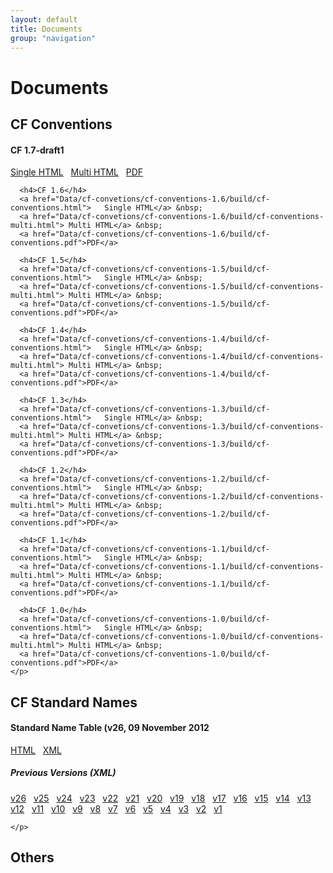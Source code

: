 ```yaml
---
layout: default
title: Documents
group: "navigation"
---
```


<h1>Documents</h1>

<div class="row">
  <div class="col-md-4">
    <h2>CF Conventions</h2>
    <p>
      <h4>CF 1.7-draft1</h4>
      <a href="Data/cf-convetions/cf-conventions-1.7/build/cf-conventions.html">   Single HTML</a> &nbsp;
      <a href="Data/cf-convetions/cf-conventions-1.7/build/cf-conventions-multi.html"> Multi HTML</a> &nbsp;
      <a href="Data/cf-convetions/cf-conventions-1.7/build/cf-conventions.pdf">PDF</a>
      
      <h4>CF 1.6</h4>
      <a href="Data/cf-convetions/cf-conventions-1.6/build/cf-conventions.html">   Single HTML</a> &nbsp;
      <a href="Data/cf-convetions/cf-conventions-1.6/build/cf-conventions-multi.html"> Multi HTML</a> &nbsp;
      <a href="Data/cf-convetions/cf-conventions-1.6/build/cf-conventions.pdf">PDF</a>
      
      <h4>CF 1.5</h4>
      <a href="Data/cf-convetions/cf-conventions-1.5/build/cf-conventions.html">   Single HTML</a> &nbsp;
      <a href="Data/cf-convetions/cf-conventions-1.5/build/cf-conventions-multi.html"> Multi HTML</a> &nbsp;
      <a href="Data/cf-convetions/cf-conventions-1.5/build/cf-conventions.pdf">PDF</a>
      
      <h4>CF 1.4</h4>
      <a href="Data/cf-convetions/cf-conventions-1.4/build/cf-conventions.html">   Single HTML</a> &nbsp;
      <a href="Data/cf-convetions/cf-conventions-1.4/build/cf-conventions-multi.html"> Multi HTML</a> &nbsp;
      <a href="Data/cf-convetions/cf-conventions-1.4/build/cf-conventions.pdf">PDF</a>
      
      <h4>CF 1.3</h4>
      <a href="Data/cf-convetions/cf-conventions-1.3/build/cf-conventions.html">   Single HTML</a> &nbsp;
      <a href="Data/cf-convetions/cf-conventions-1.3/build/cf-conventions-multi.html"> Multi HTML</a> &nbsp;
      <a href="Data/cf-convetions/cf-conventions-1.3/build/cf-conventions.pdf">PDF</a>
      
      <h4>CF 1.2</h4>
      <a href="Data/cf-convetions/cf-conventions-1.2/build/cf-conventions.html">   Single HTML</a> &nbsp;
      <a href="Data/cf-convetions/cf-conventions-1.2/build/cf-conventions-multi.html"> Multi HTML</a> &nbsp;
      <a href="Data/cf-convetions/cf-conventions-1.2/build/cf-conventions.pdf">PDF</a>
      
      <h4>CF 1.1</h4>
      <a href="Data/cf-convetions/cf-conventions-1.1/build/cf-conventions.html">   Single HTML</a> &nbsp;
      <a href="Data/cf-convetions/cf-conventions-1.1/build/cf-conventions-multi.html"> Multi HTML</a> &nbsp;
      <a href="Data/cf-convetions/cf-conventions-1.1/build/cf-conventions.pdf">PDF</a>
      
      <h4>CF 1.0</h4>
      <a href="Data/cf-convetions/cf-conventions-1.0/build/cf-conventions.html">   Single HTML</a> &nbsp;
      <a href="Data/cf-convetions/cf-conventions-1.0/build/cf-conventions-multi.html"> Multi HTML</a> &nbsp;
      <a href="Data/cf-convetions/cf-conventions-1.0/build/cf-conventions.pdf">PDF</a>
    </p>
  </div>
  <div class="col-md-4">
    <h2>CF Standard Names</h2>
    <p>
      <h4> Standard Name Table (v26, 09 November 2012</h4>
      <a href="standard-names-26.html">HTML</a> &nbsp;
      <a href="http://github.com/cf-convention/cf-documents/blob/master/cf-standard-names/cf-standard-name-table-26.xml">XML</a>
      <h5>Previous Versions (XML)</h5>
      <a href="">v26</a> &nbsp; 
      <a href="">v25</a> &nbsp; 
      <a href="">v24</a> &nbsp;
      <a href="">v23</a> &nbsp;
      <a href="">v22</a> &nbsp;
      <a href="">v21</a> &nbsp;
      <a href="">v20</a> &nbsp;
      <a href="">v19</a> &nbsp;
      <a href="">v18</a> &nbsp;
      <a href="">v17</a> &nbsp;
      <a href="">v16</a> &nbsp;
      <a href="">v15</a> &nbsp;
      <a href="">v14</a> &nbsp;
      <a href="">v13</a> &nbsp;
      <a href="">v12</a> &nbsp;
      <a href="">v11</a> &nbsp;
      <a href="">v10</a> &nbsp;
      <a href="">v9</a>  &nbsp;
      <a href="">v8</a>  &nbsp;
      <a href="">v7</a>  &nbsp;
      <a href="">v6</a>  &nbsp;
      <a href="">v5</a>  &nbsp;
      <a href="">v4</a>  &nbsp;
      <a href="">v3</a>  &nbsp;
      <a href="">v2</a>  &nbsp;
      <a href="">v1</a>  &nbsp;
  
    </p>  
</div>
  <div class="col-md-4">
    <h2>Others</h2>
    <p></p>
  </div>
</div>


